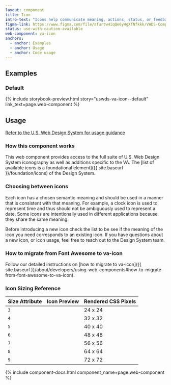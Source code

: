 ```yaml
---
layout: component
title: Icon
intro-text: "Icons help communicate meaning, actions, status, or feedback. This component provides an easy way to access the foundational iconography of the Design System."
figma-link: https://www.figma.com/file/afurtw4iqQe6y4gXfNfkkk/VADS-Component-Library?type=design&node-id=293%3A6211&mode=design&t=TEFuX0eQQAyBV7Xh-1
status: use-with-caution-available
web-component: va-icon
anchors:
  - anchor: Examples
  - anchor: Usage
  - anchor: Code usage
---
```


## Examples

### Default

{% include storybook-preview.html story="uswds-va-icon--default" link_text=page.web-component %}

## Usage

<a class="vads-c-action-link--blue" href="https://designsystem.digital.gov/components/icon/">Refer to the U.S. Web Design System for usage guidance</a>

### How this component works

This web component provides access to the full suite of U.S. Web Design System iconography as well as additions specific to the VA. The [list of available icons is a foundational element]({{ site.baseurl }}/foundation/icons) of the Design System.

### Choosing between icons

Each icon has a chosen semantic meaning and should be used in a manner that is consistent with that meaning. For example, a clock icon is used to represent time and thus should not be ambiguously used to represent a date. Some icons are intentionally used in different applications because they share the same meaning.

Before introducing a new icon check the list to be see if the meaning of the icon you need corresponds to an existing icon. If you have questions about a new icon, or icon usage, feel free to reach out to the Design System team.

### How to migrate from Font Awesome to va-icon

Follow our detailed instructions on [how to migrate to va-icon]({{ site.baseurl }}/about/developers/using-web-components#how-to-migrate-from-font-awesome-to-va-icon).

### Icon Sizing Reference

<table class="usa-table-borderless" style="width:auto">
  <thead>
    <tr>
      <th>Size Attribute</th>
      <th>Icon Preview</th>
      <th>Rendered CSS Pixels</th>
    </tr>
  </thead>
  <tbody>
    <tr>
      <td><code class="code vads-u-border--1px vads-u-border-color--gray-light">3</code></td>
      <td><va-icon icon="search" size="3" /></td>
      <td>24 x 24</td>
    </tr>
    <tr>
      <td><code class="code vads-u-border--1px vads-u-border-color--gray-light">4</code></td>
      <td><va-icon icon="search" size="4" /></td>
      <td>32 x 32</td>
    </tr>
    <tr>
      <td><code class="code vads-u-border--1px vads-u-border-color--gray-light">5</code></td>
      <td><va-icon icon="search" size="5" /></td>
      <td>40 x 40</td>
    </tr>
    <tr>
      <td><code class="code vads-u-border--1px vads-u-border-color--gray-light">6</code></td>
      <td><va-icon icon="search" size="6" /></td>
      <td>48 x 48</td>
    </tr>
    <tr>
      <td><code class="code vads-u-border--1px vads-u-border-color--gray-light">7</code></td>
      <td><va-icon icon="search" size="7" /></td>
      <td>56 x 56</td>
    </tr>
    <tr>
      <td><code class="code vads-u-border--1px vads-u-border-color--gray-light">8</code></td>
      <td><va-icon icon="search" size="8" /></td>
      <td>64 x 64</td>
    </tr>
    <tr>
      <td><code class="code vads-u-border--1px vads-u-border-color--gray-light">9</code></td>
      <td><va-icon icon="search" size="9" /></td>
      <td>72 x 72</td>
    </tr>
  </tbody>
</table>

{% include component-docs.html component_name=page.web-component %}